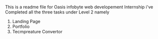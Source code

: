 This is  a readme file for Oasis infobyte web developement Internship
i've Completed all the three tasks under Level 2 namely
1. Landing Page
2. Portfolio
3. Tecmpreature Convertor
